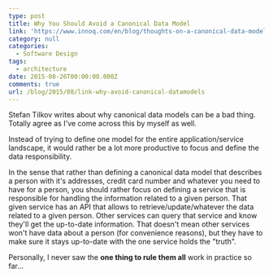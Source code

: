 ```yaml
---
type: post
title: Why You Should Avoid a Canonical Data Model
link: 'https://www.innoq.com/en/blog/thoughts-on-a-canonical-data-model/'
category: null
categories:
  - Software Design
tags:
  - architecture
date: 2015-08-26T00:00:00.000Z
comments: true
url: /blog/2015/08/link-why-avoid-canonical-datamodels
---
```


Stefan Tilkov writes about why canonical data models can be a bad thing. Totally agree as I've come across this by myself as well.

Instead of trying to define one model for the entire application/service landscape, it would rather be a lot more productive to focus and define the data responsibility. 

In the sense that rather than defining a canonical data model that describes a person with it's addresses, credit card number and whatever you need to have for a person, you should rather focus on defining a service that is responsible for handling the information related to a given person. That given service has an API that allows to retrieve/update/whatever the data related to a given person. Other services can query that service and know they'll get the up-to-date information. That doesn't mean other services won't have data about a person (for convenience reasons), but they have to make sure it stays up-to-date with the one service holds the "truth".

Personally, I never saw the **one thing to rule them all** work in practice so far...
